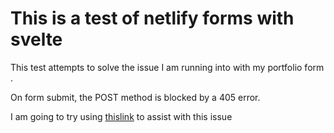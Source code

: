 # This is a test of netlify forms with svelte

This test attempts to solve the issue I am running into with my portfolio form .

On form submit, the POST method is blocked by a 405 error. 

I am going to try using [thislink](https://answers.netlify.com/t/netlify-forms-page-not-found-404-on-submit/36106/11) to assist with this issue
